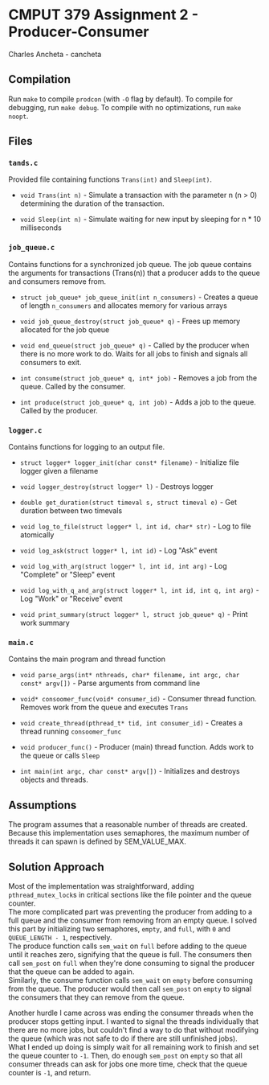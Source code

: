 # CMPUT 379 Assignment 2 - Producer-Consumer

Charles Ancheta - cancheta

## Compilation

Run `make` to compile `prodcon` (with `-O` flag by default).
To compile for debugging, run `make debug`.
To compile with no optimizations, run `make noopt`.

## Files

### `tands.c`

Provided file containing functions `Trans(int)` and `Sleep(int)`.

- `void Trans(int n)` - Simulate a transaction with the parameter n (n > 0) determining the duration of the transaction.

- `void Sleep(int n)` - Simulate waiting for new input by sleeping for n \* 10 milliseconds

### `job_queue.c`

Contains functions for a synchronized job queue. The job queue contains the arguments for transactions (Trans(n)) that a producer adds to the queue and consumers remove from.

- `struct job_queue* job_queue_init(int n_consumers)` - Creates a queue of length `n_consumers` and allocates memory for various arrays

- `void job_queue_destroy(struct job_queue* q)` - Frees up memory allocated for the job queue

- `void end_queue(struct job_queue* q)` - Called by the producer when there is no more work to do. Waits for all jobs to finish and signals all consumers to exit.

- `int consume(struct job_queue* q, int* job)` - Removes a job from the queue. Called by the consumer.

- `int produce(struct job_queue* q, int job)` - Adds a job to the queue. Called by the producer.

### `logger.c`

Contains functions for logging to an output file.

- `struct logger* logger_init(char const* filename)` - Initialize file logger given a filename

- `void logger_destroy(struct logger* l)` - Destroys logger

- `double get_duration(struct timeval s, struct timeval e)` - Get duration between two timevals

- `void log_to_file(struct logger* l, int id, char* str)` - Log to file atomically

- `void log_ask(struct logger* l, int id)` - Log "Ask" event

- `void log_with_arg(struct logger* l, int id, int arg)` - Log "Complete" or "Sleep" event

- `void log_with_q_and_arg(struct logger* l, int id, int q, int arg)` - Log "Work" or "Receive" event

- `void print_summary(struct logger* l, struct job_queue* q)` - Print work summary

### `main.c`

Contains the main program and thread function

- `void parse_args(int* nthreads, char* filename, int argc, char const* argv[])` - Parse arguments from command line

- `void* consoomer_func(void* consumer_id)` - Consumer thread function. Removes work from the queue and executes `Trans`

- `void create_thread(pthread_t* tid, int consumer_id)` - Creates a thread running `consoomer_func`

- `void producer_func()` - Producer (main) thread function. Adds work to the queue or calls `Sleep`

- `int main(int argc, char const* argv[])` - Initializes and destroys objects and threads.

## Assumptions

The program assumes that a reasonable number of threads are created. Because this implementation uses semaphores, the maximum number of threads it can spawn is defined by SEM_VALUE_MAX.

## Solution Approach

Most of the implementation was straightforward, adding `pthread_mutex_lock`s in critical sections like the file pointer and the queue counter.  
The more complicated part was preventing the producer from adding to a full queue and the consumer from removing from an empty queue. I solved this part by initializing two semaphores, `empty`, and `full`, with `0` and `QUEUE_LENGTH - 1`, respectively.  
The produce function calls `sem_wait` on `full` before adding to the queue until it reaches zero, signifying that the queue is full. The consumers then call `sem_post` on `full` when they're done consuming to signal the producer that the queue can be added to again.  
Similarly, the consume function calls `sem_wait` on `empty` before consuming from the queue. The producer would then call `sem_post` on `empty` to signal the consumers that they can remove from the queue.

Another hurdle I came across was ending the consumer threads when the producer stops getting input. I wanted to signal the threads individually that there are no more jobs, but couldn't find a way to do that without modifying the queue (which was not safe to do if there are still unfinished jobs).  
What I ended up doing is simply wait for all remaining work to finish and set the queue counter to `-1`. Then, do enough `sem_post` on `empty` so that all consumer threads can ask for jobs one more time, check that the queue counter is `-1`, and return.
